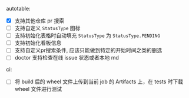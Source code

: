 autotable:
 - [x] 支持其他仓库 pr 搜索
 - [ ] 支持自定义 `StatusType` 图标
 - [ ] 支持初始化表格时自动填充 `StatusType` 为 `StatusType.PENDING`
 - [ ] 支持初始化看板信息
 - [ ] 支持自定义pr搜索条件, 应该只能做到特定的开始时间之类的删选
 - [ ] doctor 支持检查在线 issue 状态或者本地 md

ci:
 - [ ] 将 build 后的 wheel 文件上传到当前 job 的 Artifacts 上，在 tests 时下载 wheel 文件进行测试